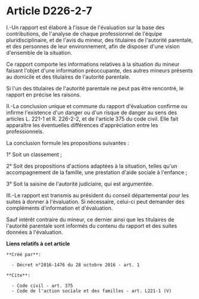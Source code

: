 # Article D226-2-7

I.-Un rapport est élaboré à l'issue de l'évaluation sur la base des contributions, de l'analyse de chaque professionnel de
l'équipe pluridisciplinaire, et de l'avis du mineur, des titulaires de l'autorité parentale, et des personnes de leur
environnement, afin de disposer d'une vision d'ensemble de la situation. 

Ce rapport comporte les informations relatives à la situation du mineur faisant l'objet d'une information préoccupante, des
autres mineurs présents au domicile et des titulaires de l'autorité parentale. 

Si l'un des titulaires de l'autorité parentale ne peut pas être rencontré, le rapport en précise les raisons. 

II.-La conclusion unique et commune du rapport d'évaluation confirme ou infirme l'existence d'un danger ou d'un risque de
danger au sens des articles L. 221-1 et R. 226-2-2, et de l'article 375 du code civil. Elle fait apparaître les éventuelles
différences d'appréciation entre les professionnels. 

La conclusion formule les propositions suivantes : 

1° Soit un classement ; 

2° Soit des propositions d'actions adaptées à la situation, telles qu'un accompagnement de la famille, une prestation d'aide
sociale à l'enfance ; 

3° Soit la saisine de l'autorité judiciaire, qui est argumentée. 

III.-Le rapport est transmis au président du conseil départemental pour les suites à donner à l'évaluation. Si nécessaire,
celui-ci peut demander des compléments d'information et d'évaluation. 

Sauf intérêt contraire du mineur, ce dernier ainsi que les titulaires de l'autorité parentale sont informés du contenu du
rapport et des suites données à l'évaluation.

**Liens relatifs à cet article**

	**Créé par**:

	  - Décret n°2016-1476 du 28 octobre 2016 - art. 1

	**Cite**:

	  - Code civil - art. 375
	  - Code de l'action sociale et des familles - art. L221-1 (V)
